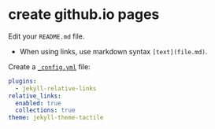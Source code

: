 # create github.io pages

Edit your `README.md` file. 

- When using links, use markdown syntax `[text](file.md)`.

Create a [`_config.yml`](https://github.com/zytzeiche/zytzeiche.github.io/blob/main/_config.yml) file:

~~~yaml
plugins:
  - jekyll-relative-links
relative_links:
  enabled: true
  collections: true
theme: jekyll-theme-tactile
~~~
